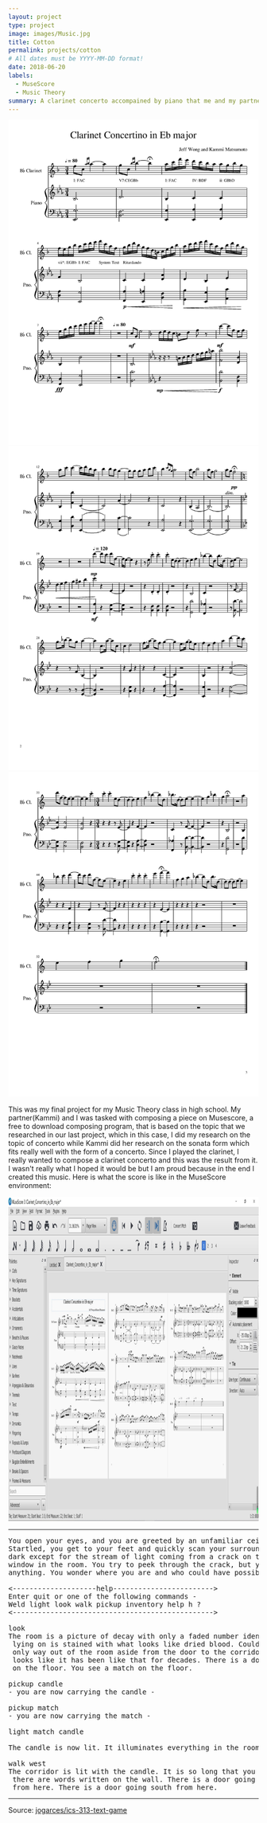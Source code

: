 ```yaml
---
layout: project
type: project
image: images/Music.jpg
title: Cotton
permalink: projects/cotton
# All dates must be YYYY-MM-DD format!
date: 2018-06-20
labels:
  - MuseScore
  - Music Theory
summary: A clarinet concerto accompained by piano that me and my partner composed in sonata form in high school.
---
```


<div class="ui small rounded images">
  <img class="ui image" src="../images/Clarinet Concertino in Eb Major-page-001.jpg">
  <img class="ui image" src="../images/Clarinet Concertino in Eb Major-page-002.jpg">
  <img class="ui image" src="../images/Clarinet Concertino in Eb Major-page-003.jpg">
</div>

This was my final project for my Music Theory class in high school. My partner(Kammi) and I was tasked with composing a piece on Musescore, a free to download composing program, that is based on the topic that we researched in our last project, which in this case, I did my research on the topic of concerto while Kammi did her research on the sonata form which fits really well with the form of a concerto. Since I played the clarinet, I really wanted to compose a clarinet concerto and this was the result from it. I wasn't really what I hoped it would be but I am proud because in the end I created this music. Here is what the score is like in the MuseScore environment:

<img class="ui image" src="../images/MuseScore.jpg">


<hr>

<pre>
You open your eyes, and you are greeted by an unfamiliar ceiling.
Startled, you get to your feet and quickly scan your surroundings. It's
dark except for the stream of light coming from a crack on the only boarded
window in the room. You try to peek through the crack, but you cannot see
anything. You wonder where you are and who could have possibly brought you here.

<--------------------help------------------------>
Enter quit or one of the following commands -
Weld light look walk pickup inventory help h ?
<------------------------------------------------>

look
The room is a picture of decay with only a faded number identifying it as room-4. The bed you were
 lying on is stained with what looks like dried blood. Could it be your blood? No - it is not. The
 only way out of the room aside from the door to the corridor is a window that is boarded shut. It
 looks like it has been like that for decades. There is a door going west from here. You see a candle
 on the floor. You see a match on the floor.

pickup candle
- you are now carrying the candle -

pickup match
- you are now carrying the match -

light match candle

The candle is now lit. It illuminates everything in the room.

walk west
The corridor is lit with the candle. It is so long that you cannot see to the end. You notice that
 there are words written on the wall. There is a door going east from here. There is a way going north
 from here. There is a door going south from here.
</pre>

<hr>

Source: <a href="https://github.com/jogarces/ics-313-text-game"><i class="large github icon "></i>jogarces/ics-313-text-game</a>

